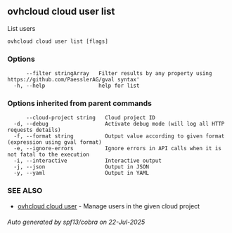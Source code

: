 ## ovhcloud cloud user list

List users

```
ovhcloud cloud user list [flags]
```

### Options

```
      --filter stringArray   Filter results by any property using https://github.com/PaesslerAG/gval syntax'
  -h, --help                 help for list
```

### Options inherited from parent commands

```
      --cloud-project string   Cloud project ID
  -d, --debug                  Activate debug mode (will log all HTTP requests details)
  -f, --format string          Output value according to given format (expression using gval format)
  -e, --ignore-errors          Ignore errors in API calls when it is not fatal to the execution
  -i, --interactive            Interactive output
  -j, --json                   Output in JSON
  -y, --yaml                   Output in YAML
```

### SEE ALSO

* [ovhcloud cloud user](ovhcloud_cloud_user.md)	 - Manage users in the given cloud project

###### Auto generated by spf13/cobra on 22-Jul-2025
